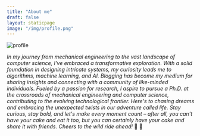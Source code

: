 ```yaml
---
title: "About me"
draft: false
layout: staticpage
image: "/img/profile.png"
---
```


  ![profile](/img/profile.png)


*In my journey from mechanical engineering to the vast landscape of computer science, I've embraced a transformative exploration. With a solid foundation in designing intricate systems, my curiosity leads me to algorithms, machine learning, and AI. Blogging has become my medium for sharing insights and connecting with a community of like-minded individuals. Fueled by a passion for research, I aspire to pursue a Ph.D. at the crossroads of mechanical engineering and computer science, contributing to the evolving technological frontier. Here's to chasing dreams and embracing the unexpected twists in our adventure called life. Stay curious, stay bold, and let's make every moment count – after all, you can't have your cake and eat it too, but you can certainly have your cake and share it with friends. Cheers to the wild ride ahead!* &#x1F680; &#x1F370;  
